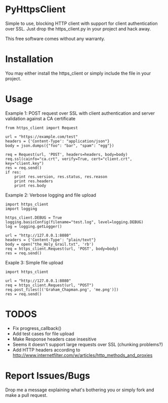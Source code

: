 PyHttpsClient
=============

Simple to use, blocking HTTP client with support for client authentication over
SSL. Just drop the https_client.py in your project and hack away.

This free software comes without any warranty.


Installation
============

You may either install the https_client or simply include the file in your
project.


Usage
=====
Example 1: POST request over SSL with client authentication and server
validation against a CA certificate

	from https_client import Request

    url = "https://example.com/test"
    headers = {'Content-Type': "application/json"}
    body = json.dumps({"foo": "bar", "spam": "egg"})

    req = Request(url, 'POST', headers=headers, body=body)
    req.ssl(cainfo="ca.crt", verify=True, cert="client.crt", key="client.key")
    res = req.send()
    if res:
        print res.version, res.status, res.reason
        print res.headers
        print res.body


Example 2: Verbose logging and file upload

	import https_client
	import logging

	https_client.DEBUG = True
	logging.basicConfig(filename="test.log", level=logging.DEBUG)
	log = logging.getLogger()

	url = "http://127.0.0.1:8080"
	headers = {'Content-Type': "plain/text"}
	body = open("the_Holy_Grail.txt", 'rb')
	req = https_client.Request(url, 'POST', body=body)
	res = req.send()


Exaple 3: Simple file upload

	import https_client

	url = "http://127.0.0.1:8080"
	req = https_client.Request(url, "POST")
	req.post_files([('Graham_Chapman.png', 'me.png')])
	res = req.send()


TODOS
=====

* Fix progress_callback()
* Add test cases for file upload
* Make Response headers case insesitive
* Seems it doesn't support large requests over SSL (chunking problems?)
* Add HTTP headers according to http://www.internetfilter.com/w/articles/http_methods_and_proxies


Report Issues/Bugs
==================
Drop me a message explaining what's bothering you or simply fork and make a
pull request.
